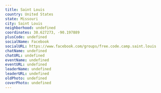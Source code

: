 ```yaml
---
title: Saint Louis
country: United States
state: Missouri
city: Saint Louis
neighborhood: undefined
coordinates: 38.627273, -90.197889
plusCode: undefined
socialName: Facebook
socialURL: https://www.facebook.com/groups/free.code.camp.saint.louis
chatName: undefined
chatURL: undefined
eventName: undefined
eventURL: undefined
leaderName: undefined
leaderURL: undefined
oldPhoto: undefined
coverPhoto: undefined
---
```

